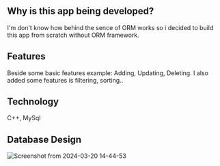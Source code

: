 ## Why is this app being developed?
I'm don't know how behind the sence of ORM works so i decided to build this app from scratch without ORM framework.

## Features
Beside some basic features example: Adding, Updating, Deleting. I also added some features is filtering, sorting.. 

## Technology
C++, MySql

## Database Design 
![Screenshot from 2024-03-20 14-44-53](https://github.com/MinhTriet0612/TodoListCpp/assets/90248665/9e8c52eb-17d8-4b75-91b2-eecedd3a8593)
